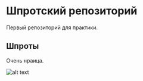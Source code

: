 # Шпротский репозиторий

Первый репозиторий для практики.

## Шпроты

Очень нраица.

![alt text](http://img2.gorod.lv/images/news_item_in_cifs/pic/256586/big/vredny-li-shproty.jpg?v=1471619054)

